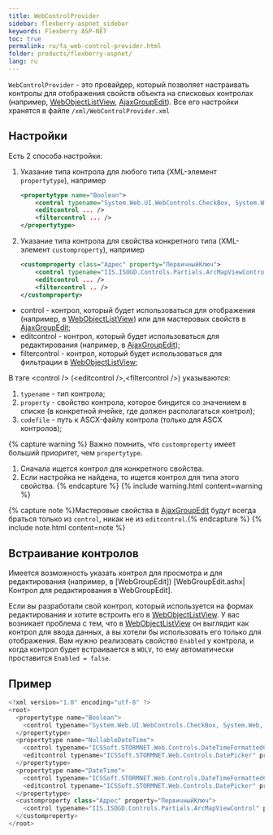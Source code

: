 ```yaml
---
title: WebControlProvider
sidebar: flexberry-aspnet_sidebar
keywords: Flexberry ASP-NET
toc: true
permalink: ru/fa_web-control-provider.html
folder: products/flexberry-aspnet/
lang: ru
---
```

`WebControlProvider` - это провайдер, который позволяет настраивать контролы для отображения свойств объекта на списковых контролах (например,
[WebObjectListView](web-object-list-view.html), [AjaxGroupEdit](fa_ajax-group-edit.html)). Все его настройки хранятся в файле `/xml/WebControlProvider.xml`

## Настройки

Есть 2 способа настройки:

1. Указание типа контрола для любого типа (XML-элемент `propertytype`), например

    ```xml
    <propertytype name="Boolean">
        <control typename="System.Web.UI.WebControls.CheckBox, System.Web, Version=2.0.0.0, Culture=neutral, PublicKeyToken=b03f5f7f11d50a3a" property="Checked" codefile="" />
        <editcontrol ... />
        <filtercontrol ... />
    </propertytype>
    ```

2. Указание типа контрола для свойства конкретного типа (XML-элемент `customproperty`), например

    ```xml
    <customproperty class="Адрес" property="ПервичныйКлюч">
        <control typename="IIS.ISOGD.Controls.Partials.ArcMapViewControl" property="PrimaryKey" codefile="~/Controls/Partials/ArcMapViewControl.ascx" />
        <editcontrol ... />
        <filtercontrol .. />
    </customproperty>
    ```

* control - контрол, который будет использоваться для отображения (например, в [WebObjectListView](web-object-list-view.html)) или для мастеровых свойств в
  [AjaxGroupEdit](fa_ajax-group-edit.html);
* editcontrol - контрол, который будет использоваться для редактирования (например, в [AjaxGroupEdit](fa_ajax-group-edit.html));
* filtercontrol - контрол, который будет использоваться для фильтрации в [WebObjectListView](web-object-list-view.html);

В тэге &lt;control /&gt; (&lt;editcontrol /&gt;,&lt;filtercontrol /&gt;) указываются:

1. `typename` - тип контрола;
2. `property` - свойство контрола, которое биндится со значением в списке (в конкретной ячейке, где должен располагаться контрол);
3. `codefile` - путь к ASCX-файлу контрола (только для ASCX контролов);

{% capture warning %}
Важно помнить, что `customproperty` имеет больший приоритет, чем `propertytype`.

1. Сначала ищется контрол для конкретного свойства.
2. Если настройка не найдена, то ищется контрол для типа этого свойства.
{% endcapture %}
{% include warning.html content=warning %}

{% capture note %}Мастеровые свойства в [AjaxGroupEdit](fa_ajax-group-edit.html) будут всегда браться только из `control`, никак не из `editcontrol`.{% endcapture %}
{% include note.html content=note %}

## Встраивание контролов

Имеется возможность указать контрол для просмотра и для редактирования (например, в [WebGroupEdit]) [WebGroupEdit.ashx|Контрол для редактирования в WebGroupEdit].

Если вы разработали свой контрол, который используется на формах редактирования и хотите встроить его в [WebObjectListView](web-object-list-view.html).
У вас возникает проблема с тем, что в [WebObjectListView](web-object-list-view.html) он выглядит как контрол для ввода данных, а вы хотели бы использовать
его только для отображения. Вам нужно реализовать свойство `Enabled` у контрола, и когда контрол будет встраивается в `WOLV`, то ему автоматически проставится
`Enabled = false`.

## Пример

```cs
<?xml version="1.0" encoding="utf-8" ?>
<root>
  <propertytype name="Boolean">
    <control typename="System.Web.UI.WebControls.CheckBox, System.Web, Version=2.0.0.0, Culture=neutral, PublicKeyToken=b03f5f7f11d50a3a" property="Checked" codefile=""/>
  </propertytype>
  <propertytype name="NullableDateTime">
    <control typename="ICSSoft.STORMNET.Web.Controls.DateTimeFormattedControl" property="Text" codefile="DateTimeFormattedControl.ascx"/>
    <editcontrol typename="ICSSoft.STORMNET.Web.Controls.DatePicker" property="Text" codefile="DatePicker.ascx"/>
  </propertytype>
  <propertytype name="DateTime">
    <control typename="ICSSoft.STORMNET.Web.Controls.DateTimeFormattedControl" property="Text" codefile="DateTimeFormattedControl.ascx"/>
    <editcontrol typename="ICSSoft.STORMNET.Web.Controls.DatePicker" property="Text" codefile="DatePicker.ascx"/>
  </propertytype>
  <customproperty class="Адрес" property="ПервичныйКлюч">
    <control typename="IIS.ISOGD.Controls.Partials.ArcMapViewControl" property="PrimaryKey" codefile="~/Controls/Partials/ArcMapViewControl.ascx" /> 
  </customproperty>
</root>
```


